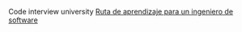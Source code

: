 Code interview university [Ruta de aprendizaje para un ingeniero de software](https://github.com/jwasham/coding-interview-university)


